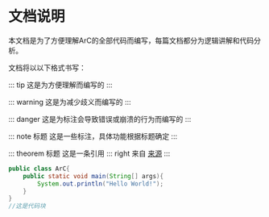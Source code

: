 # 文档说明

本文档是为了方便理解ArC的全部代码而编写，每篇文档都分为逻辑讲解和代码分析。

文档将以以下格式书写：

::: tip
这是为方便理解而编写的
:::

::: warning
这是为减少歧义而编写的
:::

::: danger
这是为标注会导致错误或崩溃的行为而编写的
:::

::: note 标题
这是一些标注，具体功能根据标题确定
:::

::: theorem 标题
这是一条引用
::: right
来自 [来源](#)
:::
```java
public class ArC{
    public static void main(String[] args){
        System.out.println("Hello World!");
    }
}
//这是代码块
```
